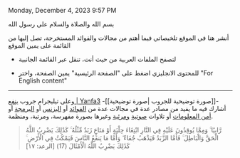 
Monday, December 4, 2023 9:57 PM

بسم الله والصلاة والسلام على رسول الله

أنشر هنا في الموقع تلخيصاتي فيما أهتم من مجالات والفوائد المستخرجة، تصل إليها من القائمة على يمين الموقع


- لتصفح الملفات العربية من حيث أنت، تنقل عبر القائمة الجانبية
 
- للمحتوى الانجليزي اضغط على "الصفحة الرئيسية" يمين الصفحة، واختر "For English content"


---

وعلى تيليجرام جروب [ينفع | Yanfa3](https://t.me/yanfa3) -[[صورة توضيحية للجروب |صورة توضيحية]]- أشارك فيه ما يفيد من مصادر عدة في مجالات عدة من [الفوائد](https://t.me/yanfa3/1969) أو [البزنس](https://t.me/yanfa3/944) أو [البرمجة](https://t.me/yanfa3/26) أو [أمن المعلومات](https://t.me/yanfa3/29) أو تلاوات [صوتية](https://t.me/yanfa3/2471) [ومرئية](https://t.me/yanfa3/2471) وغيرها بصورة مفهرسة، ومرتبة، ومنظمة. 
			
			
>رَّابِيًا ۚ وَمِمَّا يُوقِدُونَ عَلَيْهِ فِي النَّارِ ابْتِغَاءَ حِلْيَةٍ أَوْ مَتَاعٍ زَبَدٌ مِّثْلُهُ ۚ كَذَٰلِكَ يَضْرِبُ اللَّهُ الْحَقَّ وَالْبَاطِلَ ۚ فَأَمَّا الزَّبَدُ فَيَذْهَبُ جُفَاءً ۖ وَأَمَّا مَا يَنفَعُ النَّاسَ فَيَمْكُثُ فِي الْأَرْضِ ۚ كَذَٰلِكَ يَضْرِبُ اللَّهُ الْأَمْثَالَ (17) [الرعد: ١٧]